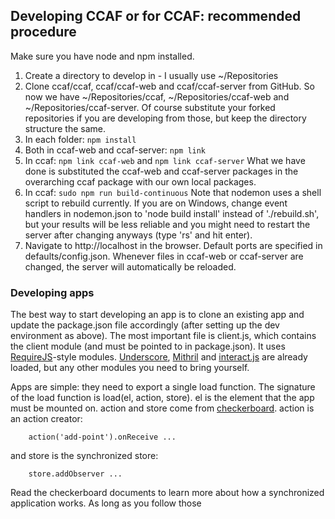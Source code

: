 ## Developing CCAF or for CCAF: recommended procedure

Make sure you have node and npm installed.

1. Create a directory to develop in - I usually use ~/Repositories  
2. Clone ccaf/ccaf, ccaf/ccaf-web and ccaf/ccaf-server from GitHub. So now we have ~/Repositories/ccaf, ~/Repositories/ccaf-web and ~/Repositories/ccaf-server. Of course substitute your forked repositories if you are developing from those, but keep the directory structure the same.  
3. In each folder: `npm install`
4. Both in ccaf-web and ccaf-server: `npm link`
5. In ccaf: `npm link ccaf-web` and `npm link ccaf-server`
What we have done is substituted the ccaf-web and ccaf-server packages in the overarching ccaf package with our own local packages.  
6. In ccaf: `sudo npm run build-continuous`
Note that nodemon uses a shell script to rebuild currently. If you are on Windows, change event handlers in nodemon.json to 'node build install' instead of './rebuild.sh', but your results will be less reliable and you might need to restart the server after changing anyways (type 'rs' and hit enter).  
7. Navigate to http://localhost in the browser. Default ports are specified in defaults/config.json. Whenever files in ccaf-web or ccaf-server are changed, the server will automatically be reloaded.

### Developing apps

The best way to start developing an app is to clone an existing app and update the package.json file accordingly (after setting up the dev environment as above). The most important file is client.js, which contains the client module (and must be pointed to in package.json). It uses [RequireJS](http://requirejs.org/)-style modules. [Underscore](http://underscorejs.org/), [Mithril](http://mithril.js.org/) and [interact.js](http://interactjs.io/) are already loaded, but any other modules you need to bring yourself.

Apps are simple: they need to export a single load function. The signature of the load function is load(el, action, store). el is the element that the app must be mounted on. action and store come from [checkerboard](http://github.com/gregoryfabry/checkerboard). action is an action creator:
```
    action('add-point').onReceive ...
```
and store is the synchronized store:
```    
    store.addObserver ...
```
Read the checkerboard documents to learn more about how a synchronized application works. As long as you follow those
